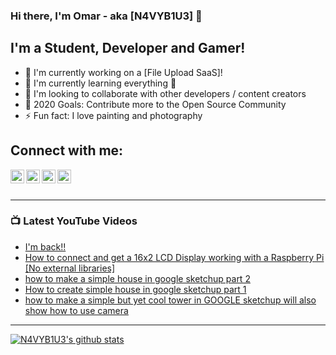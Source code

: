 ### Hi there, I'm Omar - aka [N4VYB1U3] 👋

## I'm a Student, Developer and Gamer!
- 🔭 I'm currently working on a [File Upload SaaS]!
- 🌱 I'm currently learning everything 🤣
- 🤝 I'm looking to collaborate with other developers / content creators
- 🥅 2020 Goals: Contribute more to the Open Source Community
- ⚡ Fun fact: I love painting and photography 

## Connect with me:
[<img align="left" width="22px" src="https://cdn.jsdelivr.net/npm/simple-icons@v3/icons/twitter.svg" />][twitter]
[<img align="left" width="22px" src="https://cdn.jsdelivr.net/npm/simple-icons@v3/icons/linkedin.svg" />][linkedin]
[<img align="left" width="22px" src="https://cdn.jsdelivr.net/npm/simple-icons@v3/icons/instagram.svg" />][instagram]
[<img align="left" width="22px" src="https://cdn.jsdelivr.net/npm/simple-icons@v3/icons/twitch.svg" />][twitch]
 
<br />
<br />

---

### 📺 Latest YouTube Videos
<!-- YOUTUBE:START -->
- [I'm back!!](https://www.youtube.com/watch?v=-WSCI_DihpI)
- [How to connect and get a 16x2 LCD Display working with a Raspberry Pi [No external libraries]](https://www.youtube.com/watch?v=2g-cPHo07RQ)
- [how to make a simple house in google sketchup part 2](https://www.youtube.com/watch?v=elrsQAXxkGU)
- [How to create simple house in google sketchup part 1](https://www.youtube.com/watch?v=tKeypP5I4OU)
- [how to make a simple but yet cool tower in GOOGLE sketchup will also show how to use camera](https://www.youtube.com/watch?v=76WkGZ65qiY)
<!-- YOUTUBE:END -->

---

[![N4VYB1U3's github stats](https://github-readme-stats.vercel.app/api?username=N4VYB1U3)](https://github.com/N4VYB1U3/github-readme-stats)

 
<br />
<br />

[website]: http://omarmedhat.ml/
[twitter]: https://twitter.com/5cw_a
[instagram]: https://www.instagram.com/rt_247/
[linkedin]:https://www.linkedin.com/in/n4vyb1u3/
[twitch]: https://www.twitch.tv/rt_247

